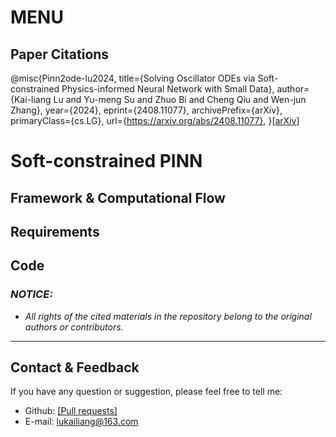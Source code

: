 # MENU
## Paper Citations
@misc{Pinn2ode-lu2024,
      title={Solving Oscillator ODEs via Soft-constrained Physics-informed Neural Network with Small Data}, 
      author={Kai-liang Lu and Yu-meng Su and Zhuo Bi and Cheng Qiu and Wen-jun Zhang},
      year={2024},
      eprint={2408.11077},
      archivePrefix={arXiv},
      primaryClass={cs.LG},
      url={https://arxiv.org/abs/2408.11077}, 
}[[arXiv](https://arxiv.org/abs/2408.11077)]



# Soft-constrained PINN

## Framework & Computational Flow





## Requirements





## Code







### *NOTICE:*
- *All rights of the cited materials in the repository belong to the original authors or contributors.*

---
## Contact & Feedback
If you have any question or suggestion, please feel free to tell me:
- Github: [[Pull requests]](https://github.com/mikelu-shanghai/PINNtoODEwithSmallData/pulls)
- E-mail: lukailiang@163.com


